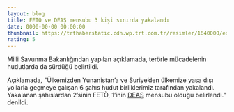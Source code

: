 ```yaml
--- 
layout: blog
title: FETÖ ve DEAŞ mensubu 3 kişi sınırda yakalandı
date: 0000-00-00 00:00:00
thumbnail: https://trthaberstatic.cdn.wp.trt.com.tr/resimler/1640000/edirne-sinir-1641224.jpg
rating: 5
---
```

<p>
	Milli Savunma Bakanlığından yapılan açıklamada, terörle mücadelenin hudutlarda da sürdüğü belirtildi.</p>
<p>
	Açıklamada, "Ülkemizden Yunanistan’a ve Suriye’den ülkemize yasa dışı yollarla geçmeye çalışan 6 şahıs hudut birliklerimiz tarafından yakalandı. Yakalanan şahıslardan 2’sinin FETÖ, 1’inin <a href="https://www.trthaber.com/etiket/deas/" target="_blank">DEAŞ</a> mensubu olduğu belirlendi." denildi.</p>